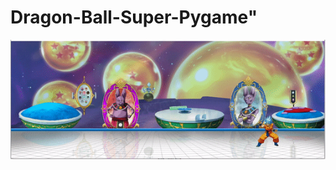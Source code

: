 # Dragon-Ball-Super-Pygame"
[![Watch the video](Images/GitView/Thumb.gif)](https://youtu.be/amo3lpZyBXo)
